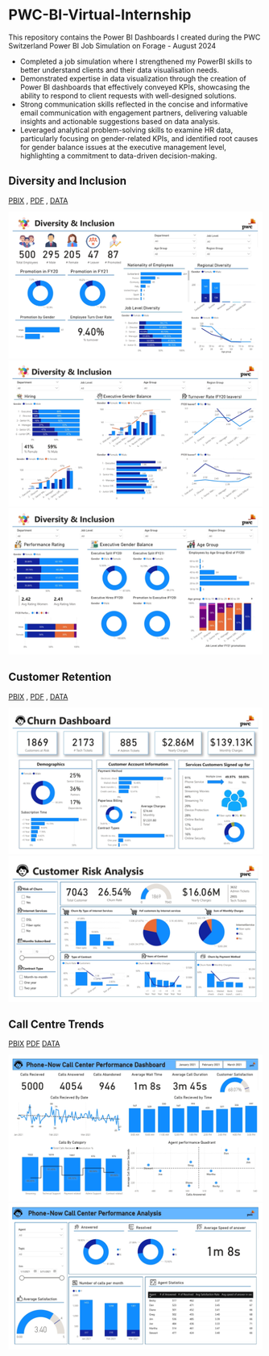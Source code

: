 # PWC-BI-Virtual-Internship
This repository contains the Power BI Dashboards I created during the PWC Switzerland Power BI Job Simulation on Forage - August 2024

 * Completed a job simulation where I strengthened my PowerBI skills to better understand clients and their data visualisation needs.
 * Demonstrated expertise in data visualization through the creation of Power BI dashboards that effectively conveyed KPIs, showcasing the ability to respond to client requests with well-designed solutions.
 * Strong communication skills reflected in the concise and informative email communication with engagement partners, delivering valuable insights and actionable suggestions based on data analysis.
 * Leveraged analytical problem-solving skills to examine HR data, particularly focusing on gender-related KPIs, and identified root causes for gender balance issues at the executive management level, highlighting a commitment to data-driven decision-making.


## Diversity and Inclusion
[PBIX](https://github.com/MJshah001/PWC-BI-VIrtual-Internship/blob/main/Diversity%20and%20Inclusion/Diversity-Inclusion-monil-shah.pbix) , 
[PDF](https://github.com/MJshah001/PWC-BI-VIrtual-Internship/blob/main/Diversity%20and%20Inclusion/Diversity-Inclusion-monil-shah.pdf) ,
[DATA](https://github.com/MJshah001/PWC-BI-VIrtual-Internship/blob/main/Diversity%20and%20Inclusion/Diversity-Inclusion-Dataset.xlsx)

![Overview](https://github.com/MJshah001/PWC-BI-VIrtual-Internship/blob/main/Diversity%20and%20Inclusion/Diversity-Inclusion-overview.png)
![KPIs](https://github.com/MJshah001/PWC-BI-VIrtual-Internship/blob/main/Diversity%20and%20Inclusion/Diversity-Inclusion-KPIs-pg1.png)
![KPIs](https://github.com/MJshah001/PWC-BI-VIrtual-Internship/blob/main/Diversity%20and%20Inclusion/Diversity-Inclusion-KPIs-pg2.png)


## Customer Retention
[PBIX](https://github.com/MJshah001/PWC-BI-VIrtual-Internship/blob/main/Customer%20Retention/ChurnAnalysis_Monil_Shah.pbix) ,
[PDF](https://github.com/MJshah001/PWC-BI-VIrtual-Internship/blob/main/Customer%20Retention/ChurnAnalysis_Monil_Shah.pdf) ,
[DATA](https://github.com/MJshah001/PWC-BI-VIrtual-Internship/blob/main/Customer%20Retention/02%20Churn-Dataset.xlsx)

![Churn Dashboard](https://github.com/MJshah001/PWC-BI-VIrtual-Internship/blob/main/Customer%20Retention/churn%20dashboard.png)
![Customer RIsk Analysis](https://github.com/MJshah001/PWC-BI-VIrtual-Internship/blob/main/Customer%20Retention/customer%20risk%20analysis.png)


## Call Centre Trends
[PBIX](https://github.com/MJshah001/PWC-BI-VIrtual-Internship/blob/main/Call%20Centre%20Trends/CallCenterAnalysis_Monil_Shah.pbix)
[PDF](https://github.com/MJshah001/PWC-BI-VIrtual-Internship/blob/main/Call%20Centre%20Trends/CallCenterAnalysis_Monil_Shah.pdf)
[DATA](https://github.com/MJshah001/PWC-BI-VIrtual-Internship/blob/main/Call%20Centre%20Trends/01%20Call-Center-Dataset.xlsx)

![Call Center Dashboard](https://github.com/MJshah001/PWC-BI-VIrtual-Internship/blob/main/Call%20Centre%20Trends/call%20center%20dashboard.jpeg)
![Performance Analysis](https://github.com/MJshah001/PWC-BI-VIrtual-Internship/blob/main/Call%20Centre%20Trends/call%20center%20performance%20analysis.jpeg)

